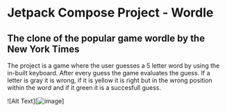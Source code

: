 # Jetpack Compose Project - Wordle

## The clone of the popular game wordle by the New York Times 

The project is a game where the user guesses a 5 letter word by using the in-built keyboard. After every guess the game evaluates the guess. If a letter is gray it is wrong, if it is yellow it is right but in the wrong position within the word and if it green it is a succesfull guess.

![Alt Text][![image](https://github.com/user-attachments/assets/19944d25-eea9-4315-9d10-ae91cfb1c67b)]

